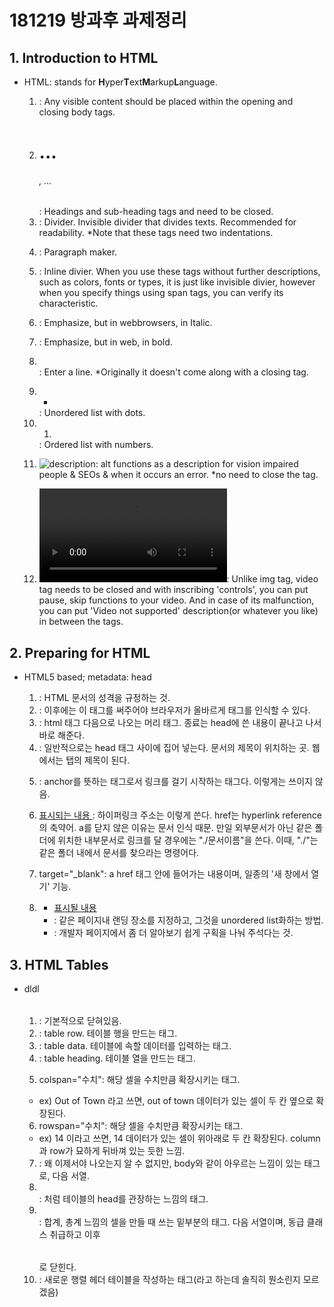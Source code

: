 # 181219 방과후 과제정리

## 1. Introduction to HTML

* HTML: stands for **H**yper**T**ext**M**arkup**L**anguage.

  1) <body></body>: Any visible content should be placed within the opening and closing body tags.

  2) <h1>...<h6>, ...</h6>: Headings and sub-heading tags and need to be closed.

  3) <div></div>: Divider. Invisible divider that divides texts. Recommended for readability. *Note that these tags need two indentations.

  4) <p></p>: Paragraph maker. 

  5) <span></span>: Inline divier. When you use these tags without further descriptions, such as colors, fonts or types, it is just like invisible divier, however when you specify things using span tags, you can verify its characteristic.

  6) <em></em>: Emphasize, but in webbrowsers, in Italic.

  7) <strong></strong>: Emphasize, but in web, in bold.

  8) </br>: Enter a line. *Originally it doesn't come along with a closing tag.

  9) <ul><li></li></ul>: Unordered list with dots. 

  10) <ol><li></li></ol>: Ordered list with numbers.

  11) <img src="address" alt="description" />: alt functions as a description for vision impaired people & SEOs & when it occurs an error. *no need to close the tag.

  12) <video src="address" width="size" height="size" controls> </video>: Unlike img tag, video tag needs to be closed and with inscribing 'controls', you can put pause, skip functions to your video. And in case of its malfunction, you can put 'Video not supported' description(or whatever you like) in between the tags.



## 2. Preparing for HTML

* HTML5 based; metadata: head

  1) <!DOCTYPE html>: HTML 문서의 성격을 규정하는 것.

  2) <html></html>: 이후에는 이 태그를 써주어야 브라우저가 올바르게 태그를 인식할 수 있다.

  3) <head><head>: html 태그 다음으로 나오는 머리 태그. 종료는 head에 쓴 내용이 끝나고 나서 바로 해준다.

  4) <title></title>: 일반적으로는 head 태그 사이에 집어 넣는다. 문서의 제목이 위치하는 곳. 웹에서는 탭의 제목이 된다.

  5) <a></a>: anchor를 뜻하는 태그로서 링크를 걸기 시작하는 태그다. 이렇게는 쓰이지 않음.

  6) <a href="주소"> 표시되는 내용 <a>: 하이퍼링크 주소는 이렇게 쓴다. href는 hyperlink reference의 축약어. a를 닫지 않은 이유는 문서 인식 때문. 만일 외부문서가 아닌 같은 폴더에 위치한 내부문서로 링크를 달 경우에는 "./문서이름"을 쓴다. 이때, "./"는 같은 폴더 내에서 문서를 찾으라는 명령어다.

  7) target="_blank": a href 태그 안에 들어가는 내용이며, 일종의 '새 창에서 열기' 기능.

  8) <ul><li><a href="#같은 페이지 내 항목(예를 들면 div항목)"> 표시될 내용 <a><li>: 같은 페이지내 랜딩 장소를 지정하고, 그것을 unordered list화하는 방법.

  9) <!-- -->: 개발자 페이지에서 좀 더 알아보기 쉽게 구획을 나눠 주석다는 것.



## 3. HTML Tables

* dldl

  1) <table></table>: 기본적으로 닫혀있음.

  2) <tr></tr>: table row. 테이블 행을 만드는 태그.

  3) <td></td>: table data. 테이블에 속할 데이터를 입력하는 태그.

  4) <th></th>: table heading. 테이블 열을 만드는 태그.

  5) colspan="수치": 해당 셀을 수치만큼 확장시키는 태그.

  * ex) <tr><td colspan="2">Out of Town</td></tr> 라고 쓰면, out of town 데이터가 있는 셀이 두 칸 옆으로 확장된다. 

  6) rowspan="수치": 해당 셀을 수치만큼 확장시키는 태그.

  * ex) <tr><td rowspan="2">14</td></tr> 이라고 쓰면, 14 데이터가 있는 셀이 위아래로 두 칸 확장된다. column과 row가 묘하게 뒤바껴 있는 듯한 느낌.

  7) <tbody></tbody>: 왜 이제서야 나오는지 알 수 없지만, body와 같이 아우르는 느낌이 있는 태그로, <table> 다음 서열.

  8) <thead></thead>: <head>처럼 테이블의 head를 관장하는 느낌의 태그.

  9) <tfoot></tfoot>: 합계, 총계 느낌의 셀을 만들 때 쓰는 밑부분의 태그. <body>다음 서열이며, 동급 클래스 취급하고 이후 </table>로 닫힌다.

  10) <th scope="row"></th>: 새로운 행렬 헤더 테이블을 작성하는 태그(라고 하는데 솔직히 뭔소린지 모르겠음)